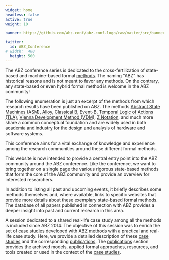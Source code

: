 ```yaml
---
widget: home
headless: false
active: true
weight: 10

banner: https://github.com/abz-conf/abz-conf.logo/raw/master/src/banner.svg

twitter:
  id: ABZ_Conference
# width:  400
  height: 500
---
```

The ABZ conference series is dedicated to the cross-fertilization of state-based and machine-based formal [methods](/methods). The naming "ABZ" has historical reasons and is not meant to favor any methods. On the contrary, any state-based or even hybrid formal method is welcome in the ABZ community! 

The following enumeration is just an excerpt of the methods from which research results have been published on ABZ. The methods [Abstract State Machines (ASM)](/method/asm), [Alloy](/method/alloy), [Classical B](/method/b), [Event-B](/method/event-b), [Temporal Logic of Actions (TLA)](/method/tla), [Vienna Development Method (VDM)](/method/vdm), [Z Notation](/method/z), and much more share a common conceptual foundation and are widely used in both academia and industry for the design and analysis of hardware and software systems.

This conference aims for a vital exchange of knowledge and experience among the research communities around these different formal methods.

This website is now intended to provide a central entry point into the ABZ community around the ABZ conference. Like the conference, we want to bring together on a single page the various rigorous state-based methods that form the core of the ABZ community and provide an overview for interested researchers.

In addition to listing all past and upcoming events, it briefly describes some methods themselves and, where available, links to specific websites that provide more details about these exemplary state-based formal methods. The database of all papers published in connection with ABZ provides a deeper insight into past and current research in this area.

A session dedicated to a shared real-life case study among all the methods is included since ABZ 2014.
The objective of this session was to enrich the set of [case studies](/case-studies) developed with ABZ [methods](/methods) with a practical and real-life case study.
Here, we provide a detailed description of these [case studies](/case-studies) and the corresponding [publications](/publications).
The [publications](/publications) section provides the archived models, applied formal approaches, resources, and tools created or used in the context of the [case studies](/case-studies).

